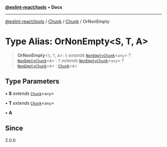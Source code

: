 [**@eslint-react/tools**](../../../../../README.md) • **Docs**

***

[@eslint-react/tools](../../../../../README.md) / [Chunk](../../../README.md) / [Chunk](../README.md) / OrNonEmpty

# Type Alias: OrNonEmpty\<S, T, A\>

> **OrNonEmpty**\<`S`, `T`, `A`\>: `S` *extends* [`NonEmptyChunk`](../../../interfaces/NonEmptyChunk.md)\<`any`\> ? [`NonEmptyChunk`](../../../interfaces/NonEmptyChunk.md)\<`A`\> : `T` *extends* [`NonEmptyChunk`](../../../interfaces/NonEmptyChunk.md)\<`any`\> ? [`NonEmptyChunk`](../../../interfaces/NonEmptyChunk.md)\<`A`\> : [`Chunk`](../../../interfaces/Chunk.md)\<`A`\>

## Type Parameters

• **S** *extends* [`Chunk`](../../../interfaces/Chunk.md)\<`any`\>

• **T** *extends* [`Chunk`](../../../interfaces/Chunk.md)\<`any`\>

• **A**

## Since

2.0.0
